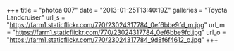 +++
title = "photoa 007"
date = "2013-01-25T13:40:19Z"
galleries = "Toyota Landcruiser"
url_s = "https://farm1.staticflickr.com/770/23024317784_0ef6bbe9fd_m.jpg"
url_m = "https://farm1.staticflickr.com/770/23024317784_0ef6bbe9fd.jpg"
url_o = "https://farm1.staticflickr.com/770/23024317784_9d8f6f4612_o.jpg"
+++

